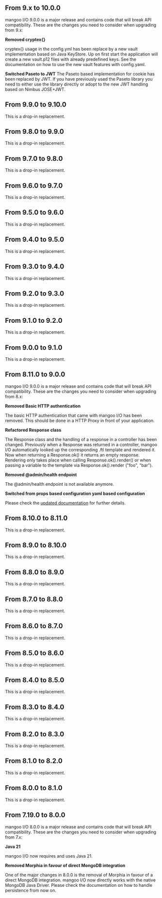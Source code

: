 ## From 9.x to 10.0.0
mangoo I/O 9.0.0 is a major release and contains code that will break API compatibility. These are the changes you need to consider when upgrading from 9.x:

**Removed cryptex{}**

cryptex{} usage in the config.yml has been replace by a new vault implementation based on Java KeyStore. Up on first
start the application will create a new vault.p12 files with already predefined keys. See the documentation on
how to use the new vault features with config.yaml.

**Switched Paseto to JWT**
The Paseto based implementation for cookie has been replaced by JWT. If you have previously used the Paseto library
you need to either use the library directly or adopt to the new JWT handling based on Nimbus JOSE+JWT.

## From 9.9.0 to 9.10.0
This is a drop-in replacement.

## From 9.8.0 to 9.9.0
This is a drop-in replacement.

## From 9.7.0 to 9.8.0
This is a drop-in replacement.

## From 9.6.0 to 9.7.0
This is a drop-in replacement.

## From 9.5.0 to 9.6.0
This is a drop-in replacement.

## From 9.4.0 to 9.5.0
This is a drop-in replacement.

## From 9.3.0 to 9.4.0
This is a drop-in replacement.

## From 9.2.0 to 9.3.0
This is a drop-in replacement.

## From 9.1.0 to 9.2.0
This is a drop-in replacement.

## From 9.0.0 to 9.1.0
This is a drop-in replacement.

## From 8.11.0 to 9.0.0
mangoo I/O 9.0.0 is a major release and contains code that will break API compatibility. These are the changes you need to consider when upgrading from 8.x:

**Removed Basic HTTP authentication**

The basic HTTP authentication that came with mangoo I/O has been removed. This should be done in a HTTP Proxy in front of your application.

**Refactored Response class**

The Response class and the handling of a response in a controller has been changed. Previously when a Response was returned in a controller, mangoo I/O automatically looked up the corresponding .ftl template and rendered it. Now when returning a Response.ok() it returns an empty response. Rendering only takes place when calling Response.ok().render() or when passing a variable to the template via Response.ok().render ("foo", "bar").

**Removed @admin/health endpoint**

The @admin/health endpoint is not available anymore.

**Switched from props based configuration yaml based configuration**

Please check the [updated documentation](configuration.md) for further details.

## From 8.10.0 to 8.11.0
This is a drop-in replacement.

## From 8.9.0 to 8.10.0
This is a drop-in replacement.

## From 8.8.0 to 8.9.0
This is a drop-in replacement.

## From 8.7.0 to 8.8.0
This is a drop-in replacement.

## From 8.6.0 to 8.7.0
This is a drop-in replacement.

## From 8.5.0 to 8.6.0
This is a drop-in replacement.

## From 8.4.0 to 8.5.0
This is a drop-in replacement.

## From 8.3.0 to 8.4.0
This is a drop-in replacement.

## From 8.2.0 to 8.3.0
This is a drop-in replacement.

## From 8.1.0 to 8.2.0
This is a drop-in replacement.

## From 8.0.0 to 8.1.0
This is a drop-in replacement.

## From 7.19.0 to 8.0.0
mangoo I/O 8.0.0 is a major release and contains code that will break API compatibility. These are the changes you need to consider when upgrading from 7.x:

**Java 21**

mangoo I/O now requires and uses Java 21.

**Removed Morphia in favour of direct MongoDB integration**

One of the major changes in 8.0.0 is the removal of Morphia in favour of a direct MongoDB integration. mangoo I/O now directly works with the native MongoDB Java Driver. Please check the documentation on how to handle persistence from now on.